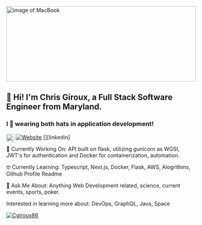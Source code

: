 <!--
**cgiroux86/cgiroux86** is a ✨ _special_ ✨ repository because its `README.md` (this file) appears on your GitHub profile.

Here are some ideas to get you started:

- 🔭 I’m currently working on ...
- 🌱 I’m currently learning ...
- 👯 I’m looking to collaborate on ...
- 🤔 I’m looking for help with ...
- 💬 Ask me about ...
- 📫 How to reach me: ...
- 😄 Pronouns: ...
- ⚡ Fun fact: ...
-->

<img width="100%" height="200px" src="https://images.unsplash.com/photo-1517336714731-489689fd1ca8?ixlib=rb-1.2.1&ixid=eyJhcHBfaWQiOjEyMDd9&auto=format&fit=crop&w=500&q=60" alt="image of MacBook"/>

## 👋 Hi! I'm Chris Giroux, a Full Stack Software Engineer from Maryland.

### I 💙 wearing both hats in application development!


[![Website](https://img.shields.io/website?color=green&down_color=red&down_message=down&label=Portfolio&style=for-the-badge&up_color=green&up_message=up&url=https%3A%2F%2Fchrisgiroux.com%2F)](https://chrisgiroux.com/)
[<img align="left" alt="codeSTACKr | LinkedIn" width="22px" src="https://cdn.jsdelivr.net/npm/simple-icons@v3/icons/linkedin.svg" />][linkedin]




🔭  Currently Working On: API built on flask, utilizing gunicorn as WGSI, JWT's for authentication and Docker for containerization, automation.

🤓  Currently Learning: Typescript, Next.js, Docker, Flask, AWS, Alogrithms, Github Profile Readme

💬  Ask Me About: Anything Web Development related, science, current events, sports, poker.

Interested in learning more about: DevOps, GraphQL, Java, Space

[![Cgiroux86](https://github-readme-stats.vercel.app/api?username=cgiroux86&theme=radical)](https://github.com/anuraghazra/github-readme-stats)

